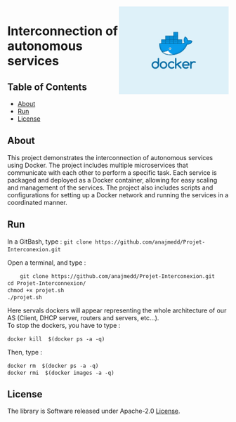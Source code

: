 <div class="logo"><img src="Docker.png" width="250px" align="right"></div>


#  Interconnection of autonomous services

## Table of Contents

- [About](#about)
- [Run](#run)
- [License](#license)

## About

<p>This project demonstrates the interconnection of autonomous services using Docker. The project includes multiple microservices that communicate with each other to perform a specific task. Each service is packaged and deployed as a Docker container, allowing for easy scaling and management of the services. The project also includes scripts and configurations for setting up a Docker network and running the services in a coordinated manner.</p>


## Run

In a GitBash, type :
                ```git clone https://github.com/anajmedd/Projet-Interconexion.git```

Open a terminal, and type :<br>

        git clone https://github.com/anajmedd/Projet-Interconexion.git
	cd Projet-Interconnexion/
	chmod +x projet.sh
	./projet.sh

Here servals dockers will appear representing the whole architecture of our AS 
(Client, DHCP server, routers and servers, etc...).<br>
To stop the dockers, you have to type :<br>

	docker kill  $(docker ps -a -q)  
  
Then, type :<br>

	docker rm  $(docker ps -a -q)
	docker rmi  $(docker images -a -q)
## License

The library is Software released under Apache-2.0 [License](LICENSE.txt).
